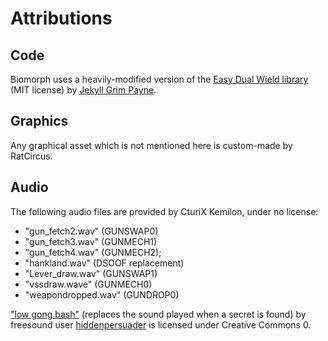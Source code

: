 # Attributions

## Code

Biomorph uses a heavily-modified version of the [Easy Dual Wield library](https://github.com/jekyllgrim/Easy-Dual-Wield) (MIT license) by [Jekyll Grim Payne](https://github.com/jekyllgrim).

## Graphics

Any graphical asset which is not mentioned here is custom-made by RatCircus.

## Audio

The following audio files are provided by CturiX Kemilon, under no license:
- "gun_fetch2.wav" (GUNSWAP0)
- "gun_fetch3.wav" (GUNMECH1)
- "gun_fetch4.wav" (GUNMECH2);
- "hankland.wav" (DSOOF replacement)
- "Lever_draw.wav" (GUNSWAP1)
- "vssdraw.wave" (GUNMECH0)
- "weapondropped.wav" (GUNDROP0)

["low gong bash"](https://freesound.org/people/hiddenpersuader/sounds/155460/) (replaces the sound played when a secret is found) by freesound user [hiddenpersuader](https://freesound.org/people/hiddenpersuader/) is licensed under Creative Commons 0.
